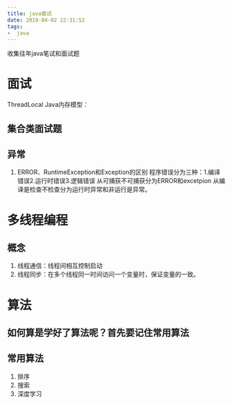 ```yaml
---
title: java面试
date: 2019-04-02 22:31:52
tags:
-  java
---
```

收集往年java笔试和面试题
<!-- more -->
# 面试
ThreadLocal
Java内存模型：
## 集合类面试题
## 异常
1. ERROR、RuntimeException和Exception的区别
程序错误分为三种：1.编译错误2.运行时错误3.逻辑错误
从可捕获不可捕获分为ERROR和excetpion
从编译是检查不检查分为运行时异常和非运行是异常。
# 多线程编程
 ## 概念
 1. 线程通信：线程间相互控制启动
 2. 线程同步：在多个线程同一时间访问一个变量时，保证变量的一致。
# 算法
## 如何算是学好了算法呢？首先要记住常用算法
## 常用算法
1. 排序
2. 搜索
3. 深度学习
